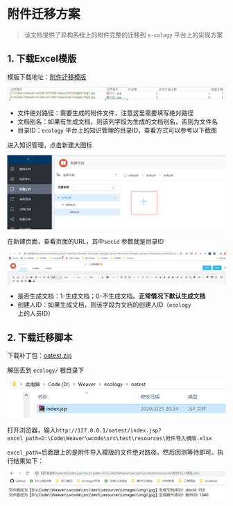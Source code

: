 # 附件迁移方案

> 该文档提供了异构系统上的附件完整的迁移到 `e-cology` 平台上的实现方案

## 1. 下载Excel模版

模版下载地址：[附件迁移模版](https://github.com/Y-Aron/cloud-note/blob/master/weaver/%E9%A1%B9%E7%9B%AE%E4%BA%8C%E5%BC%80%E6%96%87%E6%A1%A3/%E9%99%84%E4%BB%B6%E8%BF%81%E7%A7%BB%E6%96%B9%E6%A1%88/%E9%99%84%E4%BB%B6%E8%BF%81%E7%A7%BB%E6%A8%A1%E7%89%88.xlsx)

![image-20200221200318582](asset/image-20200221200318582.png)

- 文件绝对路径：需要生成的附件文件，注意这里需要填写绝对路径
- 文档别名：如果有生成文档，则该列字段为生成的文档别名，否则为文件名
- 目录ID：`ecology` 平台上的知识管理的目录ID，查看方式可以参考以下截图

进入知识管理，点击新建大图标

![image-20200221201146741](asset/image-20200221201146741.png)

在新建页面，查看页面的URL，其中`secid` 参数就是目录ID

![image-20200221201128467](asset/image-20200221201128467.png)

- 是否生成文档：1-生成文档；0-不生成文档。**正常情况下默认生成文档**
- 创建人ID：如果生成文档，则该字段为文档的创建人ID（`ecology`上的人员ID）

## 2. 下载迁移脚本

下载补丁包：[oatest.zip](https://github.com/Y-Aron/cloud-note/blob/master/weaver/%E9%A1%B9%E7%9B%AE%E4%BA%8C%E5%BC%80%E6%96%87%E6%A1%A3/%E9%99%84%E4%BB%B6%E8%BF%81%E7%A7%BB%E6%96%B9%E6%A1%88/oatest.zip)

解压丢到 `ecology/` 根目录下

![image-20200221202740497](asset/image-20200221202740497.png)

打开浏览器，输入`http://127.0.0.1/oatest/index.jsp?excel_path=D:\Code\Weaver\wcode\src\test\resources\附件导入模版.xlsx`

`excel_path=`后面跟上的是附件导入模版的文件绝对路径，然后回测等待即可。执行结果如下：

![image-20200221202929893](asset/image-20200221202929893.png)

